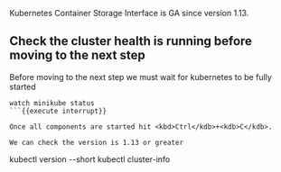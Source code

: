 Kubernetes Container Storage Interface is GA since version 1.13.

## Check the cluster health is running before moving to the next step
Before moving to the next step we must wait for kubernetes to be fully started
```
watch minikube status
```{{execute interrupt}}

Once all components are started hit <kbd>Ctrl</kdb>+<kdb>C</kdb>.

We can check the version is 1.13 or greater
```
kubectl version --short
kubectl cluster-info
```{{execute}}